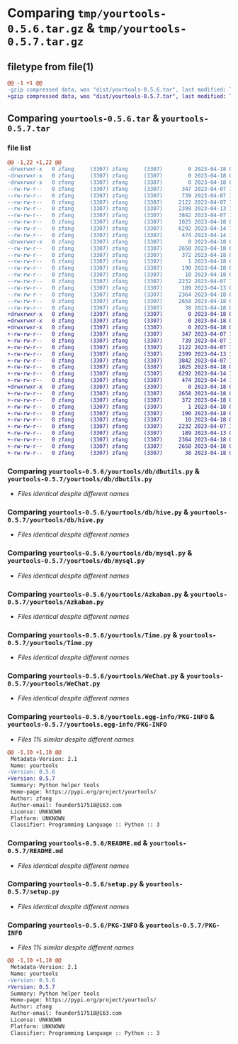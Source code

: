 # Comparing `tmp/yourtools-0.5.6.tar.gz` & `tmp/yourtools-0.5.7.tar.gz`

## filetype from file(1)

```diff
@@ -1 +1 @@
-gzip compressed data, was "dist/yourtools-0.5.6.tar", last modified: Tue Apr 18 06:07:54 2023, max compression
+gzip compressed data, was "dist/yourtools-0.5.7.tar", last modified: Tue Apr 18 06:11:04 2023, max compression
```

## Comparing `yourtools-0.5.6.tar` & `yourtools-0.5.7.tar`

### file list

```diff
@@ -1,22 +1,22 @@
-drwxrwxr-x   0 zfang     (3307) zfang     (3307)        0 2023-04-18 06:07:54.000000 yourtools-0.5.6/
-drwxrwxr-x   0 zfang     (3307) zfang     (3307)        0 2023-04-18 06:07:54.000000 yourtools-0.5.6/yourtools/
-drwxrwxr-x   0 zfang     (3307) zfang     (3307)        0 2023-04-18 06:07:54.000000 yourtools-0.5.6/yourtools/db/
--rw-rw-r--   0 zfang     (3307) zfang     (3307)      347 2023-04-07 10:28:09.000000 yourtools-0.5.6/yourtools/db/__init__.py
--rw-rw-r--   0 zfang     (3307) zfang     (3307)      739 2023-04-07 10:28:09.000000 yourtools-0.5.6/yourtools/db/dbutils.py
--rw-rw-r--   0 zfang     (3307) zfang     (3307)     2122 2023-04-07 10:28:09.000000 yourtools-0.5.6/yourtools/db/hive.py
--rw-rw-r--   0 zfang     (3307) zfang     (3307)     2399 2023-04-13 10:15:47.000000 yourtools-0.5.6/yourtools/db/mysql.py
--rw-rw-r--   0 zfang     (3307) zfang     (3307)     3842 2023-04-07 10:28:09.000000 yourtools-0.5.6/yourtools/Azkaban.py
--rw-rw-r--   0 zfang     (3307) zfang     (3307)     1025 2023-04-18 01:51:31.000000 yourtools-0.5.6/yourtools/Time.py
--rw-rw-r--   0 zfang     (3307) zfang     (3307)     6292 2023-04-14 11:05:56.000000 yourtools-0.5.6/yourtools/WeChat.py
--rw-rw-r--   0 zfang     (3307) zfang     (3307)      474 2023-04-14 10:42:59.000000 yourtools-0.5.6/yourtools/__init__.py
-drwxrwxr-x   0 zfang     (3307) zfang     (3307)        0 2023-04-18 06:07:54.000000 yourtools-0.5.6/yourtools.egg-info/
--rw-rw-r--   0 zfang     (3307) zfang     (3307)     2658 2023-04-18 06:07:54.000000 yourtools-0.5.6/yourtools.egg-info/PKG-INFO
--rw-rw-r--   0 zfang     (3307) zfang     (3307)      372 2023-04-18 06:07:54.000000 yourtools-0.5.6/yourtools.egg-info/SOURCES.txt
--rw-rw-r--   0 zfang     (3307) zfang     (3307)        1 2023-04-18 06:07:54.000000 yourtools-0.5.6/yourtools.egg-info/dependency_links.txt
--rw-rw-r--   0 zfang     (3307) zfang     (3307)      190 2023-04-18 06:07:54.000000 yourtools-0.5.6/yourtools.egg-info/requires.txt
--rw-rw-r--   0 zfang     (3307) zfang     (3307)       10 2023-04-18 06:07:54.000000 yourtools-0.5.6/yourtools.egg-info/top_level.txt
--rw-rw-r--   0 zfang     (3307) zfang     (3307)     2232 2023-04-07 10:28:09.000000 yourtools-0.5.6/README.md
--rw-rw-r--   0 zfang     (3307) zfang     (3307)      189 2023-04-13 08:31:32.000000 yourtools-0.5.6/requirements.txt
--rw-rw-r--   0 zfang     (3307) zfang     (3307)     2364 2023-04-18 06:07:38.000000 yourtools-0.5.6/setup.py
--rw-rw-r--   0 zfang     (3307) zfang     (3307)     2658 2023-04-18 06:07:54.000000 yourtools-0.5.6/PKG-INFO
--rw-rw-r--   0 zfang     (3307) zfang     (3307)       38 2023-04-18 06:07:54.000000 yourtools-0.5.6/setup.cfg
+drwxrwxr-x   0 zfang     (3307) zfang     (3307)        0 2023-04-18 06:11:04.000000 yourtools-0.5.7/
+drwxrwxr-x   0 zfang     (3307) zfang     (3307)        0 2023-04-18 06:11:04.000000 yourtools-0.5.7/yourtools/
+drwxrwxr-x   0 zfang     (3307) zfang     (3307)        0 2023-04-18 06:11:04.000000 yourtools-0.5.7/yourtools/db/
+-rw-rw-r--   0 zfang     (3307) zfang     (3307)      347 2023-04-07 10:28:09.000000 yourtools-0.5.7/yourtools/db/__init__.py
+-rw-rw-r--   0 zfang     (3307) zfang     (3307)      739 2023-04-07 10:28:09.000000 yourtools-0.5.7/yourtools/db/dbutils.py
+-rw-rw-r--   0 zfang     (3307) zfang     (3307)     2122 2023-04-07 10:28:09.000000 yourtools-0.5.7/yourtools/db/hive.py
+-rw-rw-r--   0 zfang     (3307) zfang     (3307)     2399 2023-04-13 10:15:47.000000 yourtools-0.5.7/yourtools/db/mysql.py
+-rw-rw-r--   0 zfang     (3307) zfang     (3307)     3842 2023-04-07 10:28:09.000000 yourtools-0.5.7/yourtools/Azkaban.py
+-rw-rw-r--   0 zfang     (3307) zfang     (3307)     1025 2023-04-18 01:51:31.000000 yourtools-0.5.7/yourtools/Time.py
+-rw-rw-r--   0 zfang     (3307) zfang     (3307)     6292 2023-04-14 11:05:56.000000 yourtools-0.5.7/yourtools/WeChat.py
+-rw-rw-r--   0 zfang     (3307) zfang     (3307)      474 2023-04-14 10:42:59.000000 yourtools-0.5.7/yourtools/__init__.py
+drwxrwxr-x   0 zfang     (3307) zfang     (3307)        0 2023-04-18 06:11:04.000000 yourtools-0.5.7/yourtools.egg-info/
+-rw-rw-r--   0 zfang     (3307) zfang     (3307)     2658 2023-04-18 06:11:04.000000 yourtools-0.5.7/yourtools.egg-info/PKG-INFO
+-rw-rw-r--   0 zfang     (3307) zfang     (3307)      372 2023-04-18 06:11:04.000000 yourtools-0.5.7/yourtools.egg-info/SOURCES.txt
+-rw-rw-r--   0 zfang     (3307) zfang     (3307)        1 2023-04-18 06:11:04.000000 yourtools-0.5.7/yourtools.egg-info/dependency_links.txt
+-rw-rw-r--   0 zfang     (3307) zfang     (3307)      190 2023-04-18 06:11:04.000000 yourtools-0.5.7/yourtools.egg-info/requires.txt
+-rw-rw-r--   0 zfang     (3307) zfang     (3307)       10 2023-04-18 06:11:04.000000 yourtools-0.5.7/yourtools.egg-info/top_level.txt
+-rw-rw-r--   0 zfang     (3307) zfang     (3307)     2232 2023-04-07 10:28:09.000000 yourtools-0.5.7/README.md
+-rw-rw-r--   0 zfang     (3307) zfang     (3307)      189 2023-04-13 08:31:32.000000 yourtools-0.5.7/requirements.txt
+-rw-rw-r--   0 zfang     (3307) zfang     (3307)     2364 2023-04-18 06:07:38.000000 yourtools-0.5.7/setup.py
+-rw-rw-r--   0 zfang     (3307) zfang     (3307)     2658 2023-04-18 06:11:04.000000 yourtools-0.5.7/PKG-INFO
+-rw-rw-r--   0 zfang     (3307) zfang     (3307)       38 2023-04-18 06:11:04.000000 yourtools-0.5.7/setup.cfg
```

### Comparing `yourtools-0.5.6/yourtools/db/dbutils.py` & `yourtools-0.5.7/yourtools/db/dbutils.py`

 * *Files identical despite different names*

### Comparing `yourtools-0.5.6/yourtools/db/hive.py` & `yourtools-0.5.7/yourtools/db/hive.py`

 * *Files identical despite different names*

### Comparing `yourtools-0.5.6/yourtools/db/mysql.py` & `yourtools-0.5.7/yourtools/db/mysql.py`

 * *Files identical despite different names*

### Comparing `yourtools-0.5.6/yourtools/Azkaban.py` & `yourtools-0.5.7/yourtools/Azkaban.py`

 * *Files identical despite different names*

### Comparing `yourtools-0.5.6/yourtools/Time.py` & `yourtools-0.5.7/yourtools/Time.py`

 * *Files identical despite different names*

### Comparing `yourtools-0.5.6/yourtools/WeChat.py` & `yourtools-0.5.7/yourtools/WeChat.py`

 * *Files identical despite different names*

### Comparing `yourtools-0.5.6/yourtools.egg-info/PKG-INFO` & `yourtools-0.5.7/yourtools.egg-info/PKG-INFO`

 * *Files 1% similar despite different names*

```diff
@@ -1,10 +1,10 @@
 Metadata-Version: 2.1
 Name: yourtools
-Version: 0.5.6
+Version: 0.5.7
 Summary: Python helper tools
 Home-page: https://pypi.org/project/yourtools/
 Author: zfang
 Author-email: founder517518@163.com
 License: UNKNOWN
 Platform: UNKNOWN
 Classifier: Programming Language :: Python :: 3
```

### Comparing `yourtools-0.5.6/README.md` & `yourtools-0.5.7/README.md`

 * *Files identical despite different names*

### Comparing `yourtools-0.5.6/setup.py` & `yourtools-0.5.7/setup.py`

 * *Files identical despite different names*

### Comparing `yourtools-0.5.6/PKG-INFO` & `yourtools-0.5.7/PKG-INFO`

 * *Files 1% similar despite different names*

```diff
@@ -1,10 +1,10 @@
 Metadata-Version: 2.1
 Name: yourtools
-Version: 0.5.6
+Version: 0.5.7
 Summary: Python helper tools
 Home-page: https://pypi.org/project/yourtools/
 Author: zfang
 Author-email: founder517518@163.com
 License: UNKNOWN
 Platform: UNKNOWN
 Classifier: Programming Language :: Python :: 3
```

